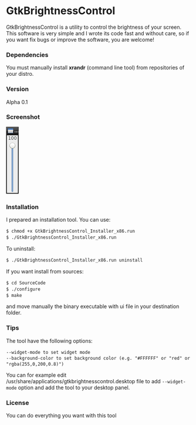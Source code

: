 # GtkBrightnessControl
GtkBrightnessControl is a utility to control the brightness of your screen. This software is very simple and I wrote its code fast and without care, so if you want fix bugs or improve the software, you are welcome!

### Dependencies
You must manually install **xrandr** (command line tool) from repositories of your distro.

### Version
Alpha 0.1

### Screenshot
![GitHub Logo](/screenshot.jpg)

### Installation
I prepared an installation tool. You can use:
```sh
$ chmod +x GtkBrightnessControl_Installer_x86.run
$ ./GtkBrightnessControl_Installer_x86.run
```
To uninstall:
```sh
$ ./GtkBrightnessControl_Installer_x86.run uninstall
```

If you want install from sources:
```sh
$ cd SourceCode
$ ./configure
$ make
```
and move manually the binary executable with ui file in your destination folder.

### Tips
The tool have the following options:
```
--widget-mode to set widget mode
--background-color to set background color (e.g. "#FFFFFF" or "red" or "rgba(255,0,200,0.8)")
```
You can for example edit /usr/share/applications/gtkbrightnesscontrol.desktop file to add `--widget-mode` option and add the tool to your desktop panel.

### License
You can do everything you want with this tool
